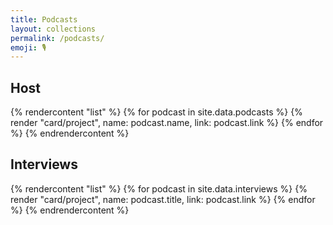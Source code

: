 ```yaml
---
title: Podcasts
layout: collections
permalink: /podcasts/
emoji: 🎙
---
```


## Host

{% rendercontent "list" %}
{% for podcast in site.data.podcasts %}
{% render "card/project", name: podcast.name, link: podcast.link %}
{% endfor %}
{% endrendercontent %}

## Interviews

{% rendercontent "list" %}
{% for podcast in site.data.interviews %}
{% render "card/project", name: podcast.title, link: podcast.link %}
{% endfor %}
{% endrendercontent %}
